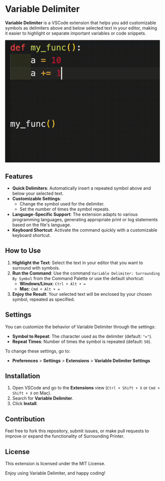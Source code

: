 # Variable Delimiter

**Variable Delimiter** is a VSCode extension that helps you add customizable symbols as delimiters above and below selected text in your editor, making it easier to highlight or separate important variables or code snippets.

![Alt Text](variable_delimiter_demo.gif)

## Features

- **Quick Delimiters**: Automatically insert a repeated symbol above and below your selected text.
- **Customizable Settings**: 
  - Change the symbol used for the delimiter.
  - Set the number of times the symbol repeats.
- **Language-Specific Support**: The extension adapts to various programming languages, generating appropriate print or log statements based on the file's language.
- **Keyboard Shortcut**: Activate the command quickly with a customizable keyboard shortcut.

## How to Use

1. **Highlight the Text**: Select the text in your editor that you want to surround with symbols.
2. **Run the Command**: Use the command `Variable Delimiter: Surrounding By Symbol` from the Command Palette or use the default shortcut:
   - **Windows/Linux**: `Ctrl + Alt + =`
   - **Mac**: `Cmd + Alt + =`
3. **Enjoy the Result**: Your selected text will be enclosed by your chosen symbol, repeated as specified.

## Settings

You can customize the behavior of Variable Delimiter through the settings:

- **Symbol to Repeat**: The character used as the delimiter (default: `"="`).
- **Repeat Times**: Number of times the symbol is repeated (default: `50`).

To change these settings, go to:
- **Preferences** > **Settings** > **Extensions** > **Variable Delimiter Settings**

## Installation

1. Open VSCode and go to the **Extensions** view (`Ctrl + Shift + X` or `Cmd + Shift + X` on Mac).
2. Search for **Variable Delimiter**.
3. Click **Install**.

## Contribution

Feel free to fork this repository, submit issues, or make pull requests to improve or expand the functionality of Surrounding Printer.

## License

This extension is licensed under the MIT License.

Enjoy using Variable Delimiter, and happy coding!